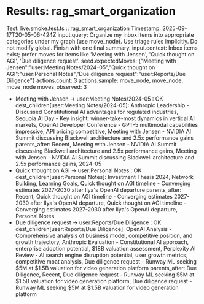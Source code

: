 # Results: rag_smart_organization
Test: live.smoke.test.ts :: rag_smart_organization
Timestamp: 2025-09-17T20-05-06-424Z
input.query: Organize my inbox items into appropriate categories under my graph (use move_node). Use triage rules implicitly. Do not modify global. Finish with one final summary.
input.context: Inbox items exist; prefer moves for items like 'Meeting with Jensen', 'Quick thought on AGI', 'Due diligence request'.
seed.expectedMoves: {"Meeting with Jensen":"user:Meeting Notes/2024-05","Quick thought on AGI":"user:Personal Notes","Due diligence request":"user:Reports/Due Diligence"}
actions.count: 3
actions.sample: move_node, move_node, move_node
moves_observed: 3
- Meeting with Jensen -> user:Meeting Notes/2024-05 : OK
  dest_children[user:Meeting Notes/2024-05]: Anthropic Leadership - Discussed Constitutional AI advantages for regulated industries, Sequoia AI Day - Key insight: winner-take-most dynamics in vertical AI markets, OpenAI Developer Conference - GPT-5 multimodal capabilities impressive, API pricing competitive, Meeting with Jensen - NVIDIA AI Summit discussing Blackwell architecture and 2.5x performance gains
  parents_after: Recent, Meeting with Jensen - NVIDIA AI Summit discussing Blackwell architecture and 2.5x performance gains, Meeting with Jensen - NVIDIA AI Summit discussing Blackwell architecture and 2.5x performance gains, 2024-05
- Quick thought on AGI -> user:Personal Notes : OK
  dest_children[user:Personal Notes]: Investment Thesis 2024, Network Building, Learning Goals, Quick thought on AGI timeline - Converging estimates 2027-2030 after Ilya's OpenAI departure
  parents_after: Recent, Quick thought on AGI timeline - Converging estimates 2027-2030 after Ilya's OpenAI departure, Quick thought on AGI timeline - Converging estimates 2027-2030 after Ilya's OpenAI departure, Personal Notes
- Due diligence request -> user:Reports/Due Diligence : OK
  dest_children[user:Reports/Due Diligence]: OpenAI Analysis - Comprehensive analysis of business model, competitive position, and growth trajectory, Anthropic Evaluation - Constitutional AI approach, enterprise adoption potential, $18B valuation assessment, Perplexity AI Review - AI search engine disruption potential, user growth metrics, competitive moat analysis, Due diligence request - Runway ML seeking $5M at $1.5B valuation for video generation platform
  parents_after: Due Diligence, Recent, Due diligence request - Runway ML seeking $5M at $1.5B valuation for video generation platform, Due diligence request - Runway ML seeking $5M at $1.5B valuation for video generation platform
